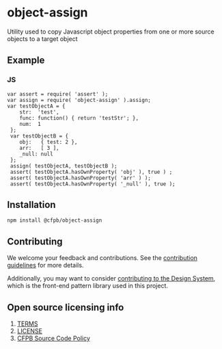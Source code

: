 # object-assign

Utility used to copy Javascript object properties from one or more source objects to a target object

## Example


### JS

```
var assert = require( 'assert' );
var assign = require( 'object-assign' ).assign;
var testObjectA = {
    str:  'test',
    func: function() { return 'testStr'; },
    num:  1
 };
 var testObjectB = {
    obj:   { test: 2 },
    arr:   [ 3 ],
   	_null: null
 };
 assign( testObjectA, testObjectB );
 assert( testObjectA.hasOwnProperty( 'obj' ), true ) ;
 assert( testObjectA.hasOwnProperty( 'arr' ) );
 assert( testObjectA.hasOwnProperty( '_null' ), true );
```

## Installation

```npm install @cfpb/object-assign```

## Contributing

We welcome your feedback and contributions.
See the [contribution guidelines](CONTRIBUTING.md) for more details.

Additionally, you may want to consider
[contributing to the Design System](https://cfpb.github.io/capital-framework/contributing/),
which is the front-end pattern library used in this project.

## Open source licensing info

1. [TERMS](TERMS.md)
2. [LICENSE](LICENSE)
3. [CFPB Source Code Policy](https://github.com/cfpb/source-code-policy/)
